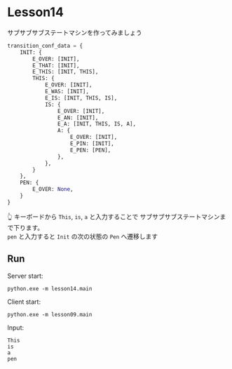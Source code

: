 # Lesson14

サブサブサブステートマシンを作ってみましょう  

```python
transition_conf_data = {
    INIT: {
        E_OVER: [INIT],
        E_THAT: [INIT],
        E_THIS: [INIT, THIS],
        THIS: {
            E_OVER: [INIT],
            E_WAS: [INIT],
            E_IS: [INIT, THIS, IS],
            IS: {
                E_OVER: [INIT],
                E_AN: [INIT],
                E_A: [INIT, THIS, IS, A],
                A: {
                    E_OVER: [INIT],
                    E_PIN: [INIT],
                    E_PEN: [PEN],
                },
            },
        }
    },
    PEN: {
        E_OVER: None,
    }
}
```

👆 キーボードから `This`, `is`, `a` と入力することで サブサブサブステートマシンまで下ります。  
`pen` と入力すると `Init` の次の状態の `Pen` へ遷移します  

## Run

Server start:  

```shell
python.exe -m lesson14.main
```

Client start:  

```shell
python.exe -m lesson09.main
```

Input:  

```shell
This
is
a
pen
```
